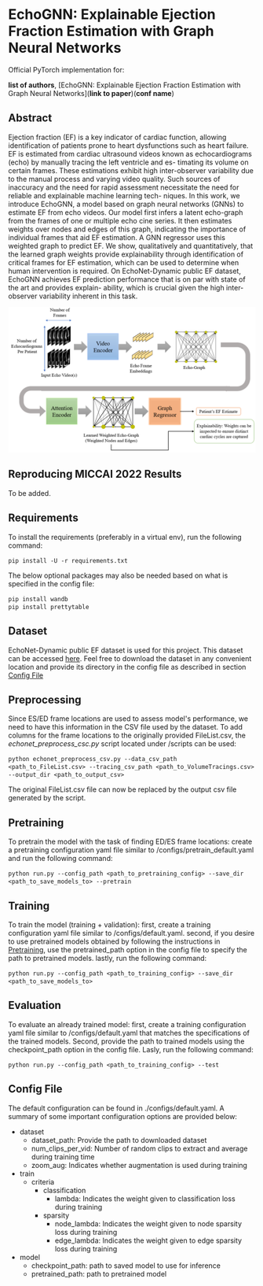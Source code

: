 # EchoGNN: Explainable Ejection Fraction Estimation with Graph Neural Networks

Official PyTorch implementation for:

**list of authors**, [EchoGNN: Explainable Ejection Fraction Estimation with Graph Neural Networks](**link to paper**)(**conf name**)

## Abstract
Ejection fraction (EF) is a key indicator of cardiac function,
allowing identification of patients prone to heart dysfunctions such as
heart failure. EF is estimated from cardiac ultrasound videos known as
echocardiograms (echo) by manually tracing the left ventricle and es-
timating its volume on certain frames. These estimations exhibit high
inter-observer variability due to the manual process and varying video
quality. Such sources of inaccuracy and the need for rapid assessment
necessitate the need for reliable and explainable machine learning tech-
niques. In this work, we introduce EchoGNN, a model based on graph
neural networks (GNNs) to estimate EF from echo videos. Our model
first infers a latent echo-graph from the frames of one or multiple echo
cine series. It then estimates weights over nodes and edges of this graph,
indicating the importance of individual frames that aid EF estimation.
A GNN regressor uses this weighted graph to predict EF. We show,
qualitatively and quantitatively, that the learned graph weights provide
explainability through identification of critical frames for EF estimation,
which can be used to determine when human intervention is required. On
EchoNet-Dynamic public EF dataset, EchoGNN achieves EF prediction
performance that is on par with state of the art and provides explain-
ability, which is crucial given the high inter-observer variability inherent
in this task.

<p align="center">
  <img alt="EchoGNN overall architecture" src="./echognn.PNG" width="700"/>
</p>

## Reproducing MICCAI 2022 Results
To be added.

## Requirements
To install the requirements (preferably in a virtual env), run the following command:
```
pip install -U -r requirements.txt
```
The below optional packages may also be needed based on what is specified in the config file:
```
pip install wandb
pip install prettytable
```

## Dataset
EchoNet-Dynamic public EF dataset is used for this project. This dataset can be accessed
[here](https://echonet.github.io/dynamic/index.html).
Feel free to download the dataset in any convenient location and provide its directory in the config file as described 
in section [Config File](#config-file)

## Preprocessing 
Since ES/ED frame locations are used to assess model's performance, we need to have this information in the CSV file 
used by the dataset. To add columns for the frame locations to the originally provided FileList.csv, the 
_echonet_preprocess_csc.py_ script located under /scripts can be used:
```
python echonet_preprocess_csv.py --data_csv_path <path_to_FileList.csv> --tracing_csv_path <path_to_VolumeTracings.csv> --output_dir <path_to_output_csv>
```
The original FileList.csv file can now be replaced by the output csv file generated by the script.

## Pretraining
To pretrain the model with the task of finding ED/ES frame locations: create a pretraining configuration yaml file 
similar to /configs/pretrain_default.yaml and run the following command:
```
python run.py --config_path <path_to_pretraining_config> --save_dir <path_to_save_models_to> --pretrain
```

## Training
To train the model (training + validation): first, create a training configuration yaml file 
similar to /configs/default.yaml. second, if you desire to use pretrained models obtained by following the instructions in 
[Pretraining](#pretraining), use the pretrained_path option in the config file to specify the path to pretrained models.
lastly, run the following command:
```
python run.py --config_path <path_to_training_config> --save_dir <path_to_save_models_to>
```

## Evaluation
To evaluate an already trained model: first, create a training configuration yaml file 
similar to /configs/default.yaml that matches the specifications of the trained models. Second, provide the path to trained
models using the checkpoint_path option in the config file. Lasly, run the following command:
```
python run.py --config_path <path_to_training_config> --test
```

## Config File
The default configuration can be found in ./configs/default.yaml. A summary of some important configuration options are 
provided below:
- dataset
  - dataset_path: Provide the path to downloaded dataset
  - num_clips_per_vid: Number of random clips to extract and average during training time
  - zoom_aug: Indicates whether augmentation is used during training
- train
  - criteria
    - classification
      - lambda: Indicates the weight given to classification loss during training
    - sparsity
      - node_lambda: Indicates the weight given to node sparsity loss during training
      - edge_lambda: Indicates the weight given to edge sparsity loss during training
- model
  - checkpoint_path: path to saved model to use for inference
  - pretrained_path: path to pretrained model

